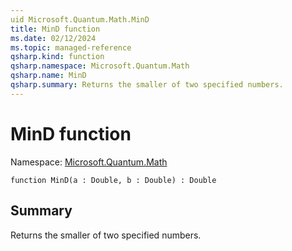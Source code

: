 ```yaml
---
uid Microsoft.Quantum.Math.MinD
title: MinD function
ms.date: 02/12/2024
ms.topic: managed-reference
qsharp.kind: function
qsharp.namespace: Microsoft.Quantum.Math
qsharp.name: MinD
qsharp.summary: Returns the smaller of two specified numbers.
---
```


# MinD function

Namespace: [Microsoft.Quantum.Math](xref:Microsoft.Quantum.Math)

```qsharp
function MinD(a : Double, b : Double) : Double
```

## Summary
Returns the smaller of two specified numbers.

